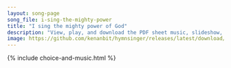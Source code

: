 ```yaml
---
layout: song-page
song_file: i-sing-the-mighty-power
title: "I sing the mighty power of God"
description: "View, play, and download the PDF sheet music, slideshow, and audio. Lyrics: I sing the mighty pow'r of God, that made the mountains rise, that spread the flowing seas abroad and built the lofty skies. I sing the wisdom that or... english theist 4part chords"
image: https://github.com/kenanbit/hymnsinger/releases/latest/download/i-sing-the-mighty-power-trad.png
---
```


{% include choice-and-music.html %}